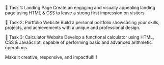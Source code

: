 📌 Task 1: Landing Page
Create an engaging and visually appealing landing page using HTML & CSS to leave a strong first impression on visitors.

📌 Task 2: Portfolio Website
Build a personal portfolio showcasing your skills, projects, and achievements with a unique and professional design.

📌 Task 3: Calculator Website
Develop a functional calculator using HTML, CSS & JavaScript, capable of performing basic and advanced arithmetic operations.

 Make it creative, responsive, and impactful!!!!
